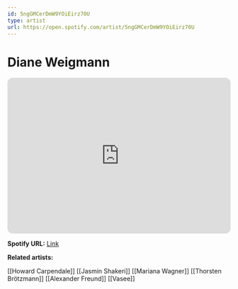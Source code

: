 ```yaml
---
id: 5ngGMCerDmW9YOiEirz70U
type: artist
url: https://open.spotify.com/artist/5ngGMCerDmW9YOiEirz70U
---
```

# Diane Weigmann

<iframe style="border-radius:12px" src="https://open.spotify.com/embed/artist/5ngGMCerDmW9YOiEirz70U" width="100%" height="352" frameBorder="0" allowfullscreen="" allow="autoplay; clipboard-write; encrypted-media; fullscreen; picture-in-picture" loading="lazy"></iframe>

**Spotify URL:** [Link](https://open.spotify.com/artist/5ngGMCerDmW9YOiEirz70U)

**Related artists:**

[[Howard Carpendale]]
[[Jasmin Shakeri]]
[[Mariana Wagner]]
[[Thorsten Brötzmann]]
[[Alexander Freund]]
[[Vasee]]
